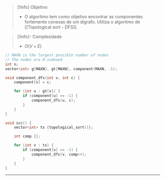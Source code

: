 > [!info] Objetivo
> - O algoritmo tem como objetivo encontrar as componentes fortemente conexas de um digrafo. Utiliza o algoritmo de [[Topological sort - DFS]].

> [!info]- Complexidade
> - $O(V + E)$

```cpp
// MAXN is the largest possible number of nodes
// The nodes are 0-indexed
int n;
vector<int> g[MAXN], gt[MAXN], component(MAXN, -1);

void component_dfs(int v, int c) {
    component[v] = c;

    for (int u : gt[v]) {
        if (component[u] == -1) {
            component_dfs(u, c);
        }
    }
}

void scc() {
	vector<int> ts {topological_sort()};

    int comp {};

    for (int v : ts) {
        if (component[v] == -1) {
            component_dfs(v, comp++);
        }
    }
}
```

---